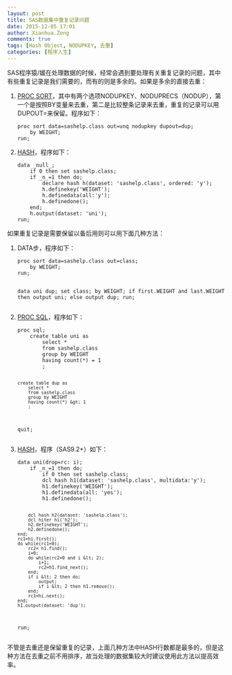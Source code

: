 ```yaml
---
layout: post
title: SAS数据集中重复记录问题
date: 2015-12-05 17:01
author: Xianhua.Zeng
comments: true
tags: [Hash Object, NODUPKEY, 去重]
categories: [程序人生]
---
```

<p>SAS程序猿/媛在处理数据的时候，经常会遇到要处理有关重复记录的问题，其中有些重复记录是我们需要的，而有的则是多余的。如果是多余的直接去重：</p>
<ol>
	<li><span style="text-decoration: none;"><a href="https://support.sas.com/documentation/cdl/en/proc/61895/HTML/default/viewer.htm#a000146878.htm" target="_blank">PROC SORT</a></span>，其中有两个选项NODUPKEY、NODUPRECS（NODUP），第一个是按照BY变量来去重，第二是比较整条记录来去重，重复的记录可以用DUPOUT=来保留。程序如下：
<pre><code>proc sort data=sashelp.class out=unq nodupkey dupout=dup;
    by WEIGHT;
run;
</code></pre>
</li>
	<li><a href="http://support.sas.com/documentation/cdl/en/lrcon/65287/HTML/default/viewer.htm#n1b4cbtmb049xtn1vh9x4waiioz4.htm" target="_blank"><span style="text-decoration: none;">HASH</span></a>，程序如下：
<pre><code>data _null_;
    if 0 then set sashelp.class;
    if _n_=1 then do;
        declare hash h(dataset: 'sashelp.class', ordered: 'y');
        h.definekey('WEIGHT');
        h.definedata(all:'y');
        h.definedone();
    end;
    h.output(dataset: 'uni');
run;</code></pre>
</li>
</ol>
<p>如果重复记录是需要保留以备后用则可以用下面几种方法：</p>
<ol>
	<li>DATA步，程序如下：
<pre><code>proc sort data=sashelp.class out=class;
    by WEIGHT;
run;

data uni dup;
    set class;
    by WEIGHT;
    if first.WEIGHT and last.WEIGHT then output uni;
    else output dup;
run;
</code></pre>
</li>
	<li><span style="text-decoration: none;"><a href="https://support.sas.com/documentation/cdl/en/proc/61895/HTML/default/viewer.htm#a002473669.htm" target="_blank">PROC SQL</a></span>，程序如下：
<pre><code>proc sql;
    create table uni as
        select * 
        from sashelp.class
        group by WEIGHT
        having count(*) = 1
        ;

    create table dup as
        select * 
        from sashelp.class
        group by WEIGHT
        having count(*) &gt; 1
        ;
quit;
</code></pre>
</li>
	<li><a href="http://support.sas.com/documentation/cdl/en/lrcon/65287/HTML/default/viewer.htm#n1b4cbtmb049xtn1vh9x4waiioz4.htm" target="_blank"><span style="text-decoration: none;">HASH</span></a>，程序（SAS9.2+）如下：
<pre><code>data uni(drop=rc: i);
    if _n_=1 then do;
        if 0 then set sashelp.class;
        dcl hash h1(dataset: 'sashelp.class', multidata:'y');
        h1.definekey('WEIGHT');
        h1.definedata(all: 'yes');
        h1.definedone();

        dcl hash h2(dataset: 'sashelp.class');
        dcl hiter hi('h2');
        h2.definekey('WEIGHT');
        h2.definedone();
    end;
    rc1=hi.first();
    do while(rc1=0);
        rc2= h1.find();
        i=0;
        do while(rc2=0 and i &lt; 2);
            i+1;
            rc2=h1.find_next();
        end;
        if i &lt; 2 then do;
            output;
            if i &lt; 2 then h1.remove();
        end;
        rc1=hi.next();
    end;
    h1.output(dataset: 'dup');
run;
</code></pre>
</li>
</ol>
<p>不管是去重还是保留重复的记录，上面几种方法中HASH行数都是最多的，但是这种方法在去重之前不用排序，故当处理的数据集较大时建议使用此方法以提高效率。</p>
